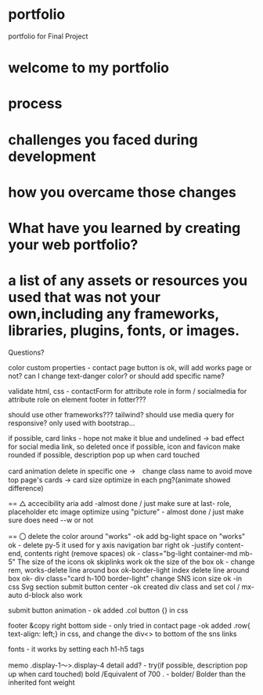 # portfolio
portfolio for Final Project

# welcome to my portfolio

# process 

# challenges you faced during development
# how you overcame those changes

# What have you learned by creating your web portfolio? 

# a list of any assets or resources you used that was not your own,including any frameworks, libraries, plugins, fonts, or images. 


Questions?

color custom properties - contact page button is ok, will add works page or not? can I change text-danger color? or should add specific name? 

validate html, css -  contactForm for attribute role in form /  socialmedia for attribute role on element footer in fotter??? 

should use other frameworks??? tailwind?
should use media query for responsive? only used with bootstrap...

if possible, card links - hope not make it blue and undelined  → bad effect for social media link, so deleted once
if possible, icon and favicon make rounded
if possible, description pop up when card touched

card animation delete in specific one →　change class name to avoid move top page's cards
→ card size optimize in each png?(animate showed difference)

==
△
accecibility aria add -almost done / just make sure at last- role, placeholder etc
image optimize using "picture" - almost done / just make sure does need --w or not 

==
〇
delete the color around "works" -ok add bg-light
space on "works" ok - delete py-5 it used for y axis
navigation bar right ok -justify content-end, contents right (remove spaces) ok - class="bg-light container-md mb-5"
The size of the icons ok
skiplinks work ok
the size of the box ok - change rem, 
works-delete line around box ok-border-light
index delete line around box ok- div class="card h-100 border-light"
change SNS icon size ok -in css Svg section
submit button center -ok  created div class and set col / mx-auto d-block also work

submit button animation - ok added  .col button {} in css

footer &copy right bottom side - only tried in contact page -ok  added .row{ text-align: left;} in css, and change the div<> to bottom of the sns links

fonts - it works by setting each h1-h5 tags

memo
.display-1～>.display-4 
detail add? - try(if possible, description pop up when card touched)
bold /Equivalent of 700 . - bolder/ Bolder than the inherited font weight